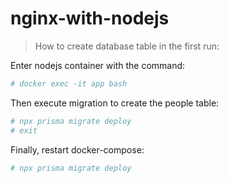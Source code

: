 # nginx-with-nodejs

> How to create database table in the first run:

Enter nodejs container with the command:
```sh
# docker exec -it app bash
```

Then execute migration to create the people table:
```sh
# npx prisma migrate deploy
# exit
```

Finally, restart docker-compose:
```sh
# npx prisma migrate deploy
```